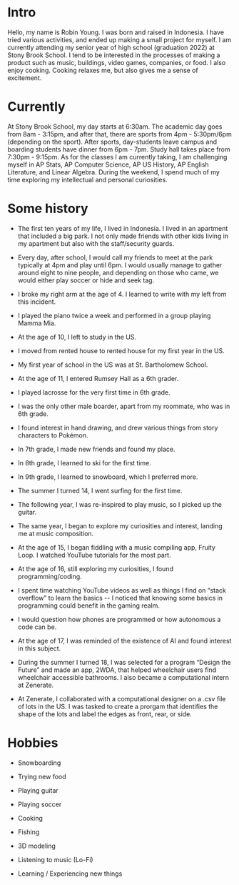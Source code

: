 # Intro
 
Hello, my name is Robin Young. I was born and raised in Indonesia. I have tried various activities, and ended up making a small project for myself. I am currently attending my senior year of high school (graduation 2022) at Stony Brook School. I tend to be interested in the processes of making a product such as music, buildings, video games, companies, or food. I also enjoy cooking. Cooking relaxes me, but also gives me a sense of excitement.
 
# Currently
 
At Stony Brook School, my day starts at 6:30am. The academic day goes from 8am - 3:15pm, and after that, there are sports from 4pm - 5:30pm/6pm (depending on the sport). After sports, day-students leave campus and boarding students have dinner from 6pm - 7pm. Study hall takes place from 7:30pm - 9:15pm. As for the classes I am currently taking, I am challenging myself in AP Stats, AP Computer Science, AP US History, AP English Literature, and Linear Algebra. During the weekend, I spend much of my time exploring my intellectual and personal curiosities. 

# Some history
 
- The first ten years of my life, I lived in Indonesia. I lived in an apartment that included a big park. I not only made friends with other kids living in my apartment but also with the staff/security guards.
 
- Every day, after school, I would call my friends to meet at the park typically at 4pm and play until 6pm. I would usually manage to gather around eight to nine people, and depending on those who came, we would either play soccer or hide and seek tag.
 
- I broke my right arm at the age of 4. I learned to write with my left from this incident.
 
- I played the piano twice a week and performed in a group playing Mamma Mia.
 
- At the age of 10, I left to study in the US.
 
- I moved from rented house to rented house for my first year in the US.
 
- My first year of school in the US was at St. Bartholomew School.
 
- At the age of 11, I entered Rumsey Hall as a 6th grader. 
 
- I played lacrosse for the very first time in 6th grade.
 
- I was the only other male boarder, apart from my roommate, who was in 6th grade.
 
- I found interest in hand drawing, and drew various things from story characters to Pokémon.
 
- In 7th grade, I made new friends and found my place.
 
- In 8th grade, I learned to ski for the first time.
 
- In 9th grade, I learned to snowboard, which I preferred more.
 
- The summer I turned 14, I went surfing for the first time.
 
- The following year, I was re-inspired to play music, so I picked up the guitar.
 
- The same year, I began to explore my curiosities and interest, landing me at music composition.
 
- At the age of 15, I began fiddling with a music compiling app, Fruity Loop. I watched YouTube tutorials for the most part.
 
- At the age of 16, still exploring my curiosities, I found programming/coding.
 
- I spent time watching YouTube videos as well as things I find on “stack overflow” to learn the basics -- I noticed that knowing some basics in programming could benefit in the gaming realm.
 
- I would question how phones are programmed or how autonomous a code can be.
 
- At the age of 17, I was reminded of the existence of AI and found interest in this subject.
 
- During the summer I turned 18, I was selected for a program “Design the Future” and made an app, 2WDA, that helped wheelchair users find wheelchair accessible bathrooms. I also became a computational intern at Zenerate.
 
- At Zenerate, I collaborated with a computational designer on a .csv file of lots in the US. I was tasked to create a prorgam that identifies the shape of the lots and label the edges as front, rear, or side.
 
 
# Hobbies

- Snowboarding
 
- Trying new food
 
- Playing guitar
 
- Playing soccer
 
- Cooking
 
- Fishing
 
- 3D modeling
 
- Listening to music (Lo-Fi)
 
- Learning / Experiencing new things
